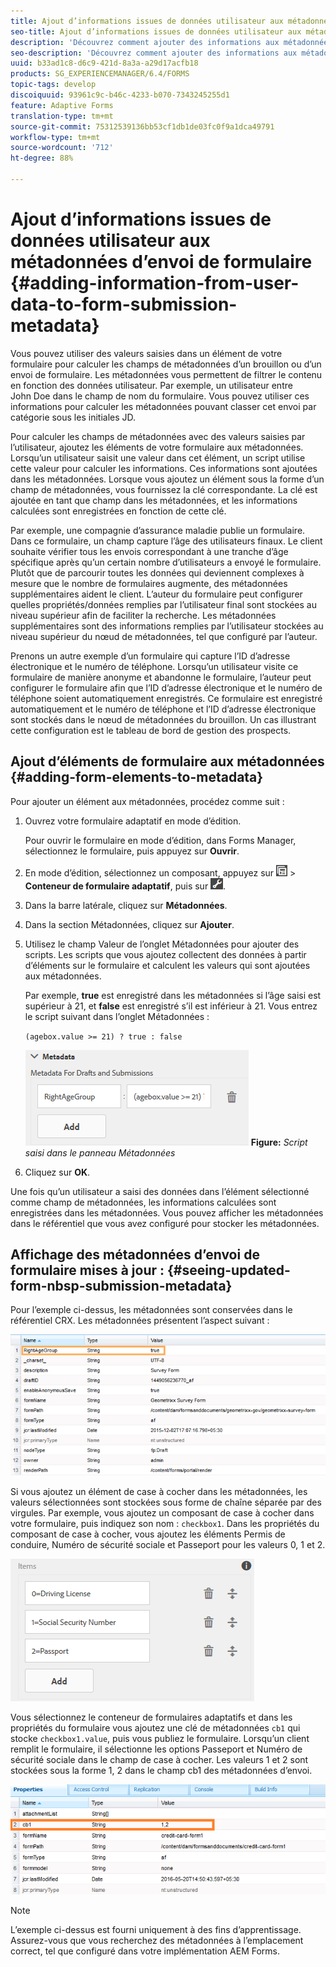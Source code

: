 ```yaml
---
title: Ajout d’informations issues de données utilisateur aux métadonnées d’envoi de formulaire
seo-title: Ajout d’informations issues de données utilisateur aux métadonnées d’envoi de formulaire
description: 'Découvrez comment ajouter des informations aux métadonnées d’un formulaire envoyé avec des données fournies par l’utilisateur. '
seo-description: 'Découvrez comment ajouter des informations aux métadonnées d’un formulaire envoyé avec des données fournies par l’utilisateur. '
uuid: b33ad1c8-d6c9-421d-8a3a-a29d17acfb18
products: SG_EXPERIENCEMANAGER/6.4/FORMS
topic-tags: develop
discoiquuid: 93961c9c-b46c-4233-b070-7343245255d1
feature: Adaptive Forms
translation-type: tm+mt
source-git-commit: 75312539136bb53cf1db1de03fc0f9a1dca49791
workflow-type: tm+mt
source-wordcount: '712'
ht-degree: 88%

---
```



# Ajout d’informations issues de données utilisateur aux métadonnées d’envoi de formulaire {#adding-information-from-user-data-to-form-submission-metadata}

Vous pouvez utiliser des valeurs saisies dans un élément de votre formulaire pour calculer les champs de métadonnées d’un brouillon ou d’un envoi de formulaire. Les métadonnées vous permettent de filtrer le contenu en fonction des données utilisateur. Par exemple, un utilisateur entre John Doe dans le champ de nom du formulaire. Vous pouvez utiliser ces informations pour calculer les métadonnées pouvant classer cet envoi par catégorie sous les initiales JD.

Pour calculer les champs de métadonnées avec des valeurs saisies par l’utilisateur, ajoutez les éléments de votre formulaire aux métadonnées. Lorsqu’un utilisateur saisit une valeur dans cet élément, un script utilise cette valeur pour calculer les informations. Ces informations sont ajoutées dans les métadonnées. Lorsque vous ajoutez un élément sous la forme d’un champ de métadonnées, vous fournissez la clé correspondante. La clé est ajoutée en tant que champ dans les métadonnées, et les informations calculées sont enregistrées en fonction de cette clé.

Par exemple, une compagnie d’assurance maladie publie un formulaire. Dans ce formulaire, un champ capture l’âge des utilisateurs finaux. Le client souhaite vérifier tous les envois correspondant à une tranche d’âge spécifique après qu’un certain nombre d’utilisateurs a envoyé le formulaire. Plutôt que de parcourir toutes les données qui deviennent complexes à mesure que le nombre de formulaires augmente, des métadonnées supplémentaires aident le client. L’auteur du formulaire peut configurer quelles propriétés/données remplies par l’utilisateur final sont stockées au niveau supérieur afin de faciliter la recherche. Les métadonnées supplémentaires sont des informations remplies par l’utilisateur stockées au niveau supérieur du nœud de métadonnées, tel que configuré par l’auteur.

Prenons un autre exemple d’un formulaire qui capture l’ID d’adresse électronique et le numéro de téléphone. Lorsqu’un utilisateur visite ce formulaire de manière anonyme et abandonne le formulaire, l’auteur peut configurer le formulaire afin que l’ID d’adresse électronique et le numéro de téléphone soient automatiquement enregistrés. Ce formulaire est enregistré automatiquement et le numéro de téléphone et l’ID d’adresse électronique sont stockés dans le nœud de métadonnées du brouillon. Un cas illustrant cette configuration est le tableau de bord de gestion des prospects.

## Ajout d’éléments de formulaire aux métadonnées {#adding-form-elements-to-metadata}

Pour ajouter un élément aux métadonnées, procédez comme suit :

1. Ouvrez votre formulaire adaptatif en mode d’édition.

   Pour ouvrir le formulaire en mode d’édition, dans Forms Manager, sélectionnez le formulaire, puis appuyez sur **Ouvrir**.

1. En mode d’édition, sélectionnez un composant, appuyez sur ![niveau champ](assets/field-level.png) > **Conteneur de formulaire adaptatif**, puis sur ![cmppr](assets/cmppr.png).
1. Dans la barre latérale, cliquez sur **Métadonnées**.
1. Dans la section Métadonnées, cliquez sur **Ajouter**.
1. Utilisez le champ Valeur de l’onglet Métadonnées pour ajouter des scripts. Les scripts que vous ajoutez collectent des données à partir d’éléments sur le formulaire et calculent les valeurs qui sont ajoutées aux métadonnées.

   Par exemple, **true** est enregistré dans les métadonnées si l’âge saisi est supérieur à 21, et **false** est enregistré s’il est inférieur à 21. Vous entrez le script suivant dans l’onglet Métadonnées :

   `(agebox.value >= 21) ? true : false`

   ![Script de métadonnées](assets/add-element-metadata.png)
   **Figure:** *Script saisi dans le panneau Métadonnées*

1. Cliquez sur **OK**.

Une fois qu’un utilisateur a saisi des données dans l’élément sélectionné comme champ de métadonnées, les informations calculées sont enregistrées dans les métadonnées. Vous pouvez afficher les métadonnées dans le référentiel que vous avez configuré pour stocker les métadonnées.

## Affichage des métadonnées d’envoi de formulaire mises à jour : {#seeing-updated-form-nbsp-submission-metadata}

Pour l’exemple ci-dessus, les métadonnées sont conservées dans le référentiel CRX. Les métadonnées présentent l’aspect suivant :

![entrée de métadonnées](assets/metadata-entry.png)

Si vous ajoutez un élément de case à cocher dans les métadonnées, les valeurs sélectionnées sont stockées sous forme de chaîne séparée par des virgules. Par exemple, vous ajoutez un composant de case à cocher dans votre formulaire, puis indiquez son nom : `checkbox1`. Dans les propriétés du composant de case à cocher, vous ajoutez les éléments Permis de conduire, Numéro de sécurité sociale et Passeport pour les valeurs 0, 1 et 2.

![Stockage de plusieurs valeurs à partir d’une case à cocher](assets/checkbox-metadata.png)

Vous sélectionnez le conteneur de formulaires adaptatifs et dans les propriétés du formulaire vous ajoutez une clé de métadonnées `cb1` qui stocke `checkbox1.value`, puis vous publiez le formulaire. Lorsqu’un client remplit le formulaire, il sélectionne les options Passeport et Numéro de sécurité sociale dans le champ de case à cocher. Les valeurs 1 et 2 sont stockées sous la forme 1, 2 dans le champ cb1 des métadonnées d’envoi.

![Entrée de métadonnées pour plusieurs valeurs sélectionnées dans un champ de case à cocher](assets/metadata-entry-1.png)

>[!NOTE]
>
>L’exemple ci-dessus est fourni uniquement à des fins d’apprentissage. Assurez-vous que vous recherchez des métadonnées à l’emplacement correct, tel que configuré dans votre implémentation AEM Forms.

